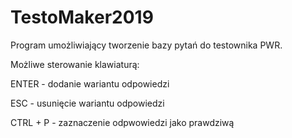 # TestoMaker2019
Program umożliwiający tworzenie bazy pytań do testownika PWR.

Możliwe sterowanie klawiaturą:

ENTER - dodanie wariantu odpowiedzi

ESC - usunięcie wariantu odpowiedzi

CTRL + P - zaznaczenie odpwowiedzi jako prawdziwą
